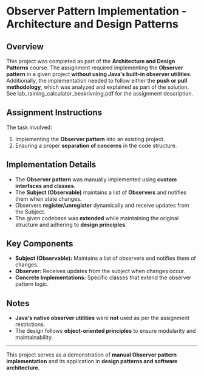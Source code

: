 # Observer Pattern Implementation - Architecture and Design Patterns

## Overview
This project was completed as part of the **Architecture and Design Patterns** course. The assignment required implementing the **Observer pattern** in a given project **without using Java's built-in observer utilities**. Additionally, the implementation needed to follow either the **push or pull methodology**, which was analyzed and explained as part of the solution.
See lab_raining_calculator_beskrivning.pdf for the assignment description.

## Assignment Instructions
The task involved:
1. Implementing the **Observer pattern** into an existing project.
2. Ensuring a proper **separation of concerns** in the code structure.

## Implementation Details
- The **Observer pattern** was manually implemented using **custom interfaces and classes**.
- The **Subject (Observable)** maintains a list of **Observers** and notifies them when state changes.
- Observers **register/unregister** dynamically and receive updates from the Subject.
- The given codebase was **extended** while maintaining the original structure and adhering to **design principles**.

## Key Components
- **Subject (Observable):** Maintains a list of observers and notifies them of changes.
- **Observer:** Receives updates from the subject when changes occur.
- **Concrete Implementations:** Specific classes that extend the observer pattern logic.

## Notes
- **Java's native observer utilities** were **not** used as per the assignment restrictions.
- The design follows **object-oriented principles** to ensure modularity and maintainability.

---

This project serves as a demonstration of **manual Observer pattern implementation** and its application in **design patterns and software architecture**.
